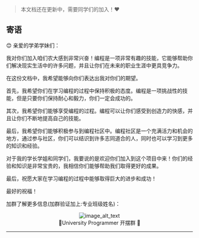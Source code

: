 > 本文档还在更新中，需要同学们的加入！❤️


## 寄语

😊 亲爱的学弟学妹们：

我对你们加入咱们农大感到非常兴奋！编程是一项非常有趣的技能，它能够帮助你们解决现实生活中的许多问题，并且让你们在未来的职业生涯中更具竞争力。

在这份文档中，我希望能够向你们表达出我对你们的期望。

首先，我希望你们在学习编程的过程中保持积极的态度。编程是一项挑战性的技能，但是只要你们保持耐心和毅力，你们一定会成功的。

其次，我希望你们能够享受编程的过程。编程可以让你们感受到创造力的快感，并且让你们不断地提高自己的技能。

最后，我希望你们能够积极参与到编程社区中。编程社区是一个充满活力和机会的地方，通过参与社区，你们可以结识到许多志同道合的人，同时也可以学习到更多的知识和经验。

对于我的学长学姐和同学们，我要说的是欢迎你们加入到这个项目中来！你们的经验和知识是非常宝贵的，我相信你们能够帮助我们取得更好的成果。

最后，祝愿大家在学习编程的过程中能够取得巨大的进步和成功！

最好的祝福！

加群了解更多信息(加群验证加上:专业班级姓名)：

<p align="center">
  <img src="https://static.meowrain.cn/i/2023/04/02/ipor86-3.webp" alt="image_alt_text">
  <br>
  🌈University Programmer 开摆群 🌈
</p>

---

